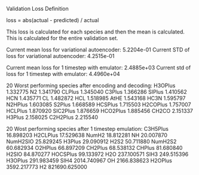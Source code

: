 Validation Loss Definition

loss = abs(actual - predicted) / actual

This loss is calculated for each species and then the mean is calculated. This is calculated for the entire validation set.

Current mean loss for variational autoencoder: 5.2204e-01
Current STD of loss for variational autoencoder: 4.2515e-01

Current mean loss for 1 timestep with emulator: 2.4885e+03
Current std of loss for 1 timestep with emulator: 4.4960e+04

20 Worst performing species after encoding and decoding:
H3OPlus     1.332775
N2          1.341790
CLPlus      1.345040
C3Plus      1.366286
SIPlus      1.410562
HCN         1.435771
CL          1.482872
HCL         1.518985
AtHE        1.543168
HC3N        1.595797
N2HPlus     1.603085
S2Plus      1.668589
HCSPlus     1.715503
H2COPlus    1.757007
HCLPlus     1.870920
SIC2Plus    1.876659
HCO2Plus    1.885456
CH2CO       2.151337
H3Plus      2.158025
C2H2Plus    2.215540

20 Wost performing species after 1 timestep emulation:
C3H5Plus        16.898203
H2CLPlus        17.529638
NumH2           18.812281
NH              20.007870
NumH2SIO        25.829245
H3Plus          29.090912
H2S2            50.711880
NumH2S2         60.682934
O2HPlus         66.897209
CH2Plus         68.538132
CHPlus          81.680840
H2SIO           84.870277
HOCSPlus        99.133972
H2O            237.100571
SIH3           249.515396
H3OPlus        291.983459
SIH4          2014.740967
OH            2166.838623
H2OPlus       3592.217773
H2          821690.625000